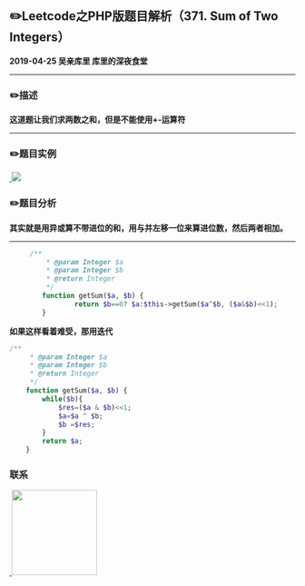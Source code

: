 ## :pencil2:Leetcode之PHP版题目解析（371. Sum of Two Integers）
**2019-04-25 吴亲库里 库里的深夜食堂**
****
### :pencil2:描述
 **这道题让我们求两数之和，但是不能使用+-运算符**
****
### :pencil2:题目实例
<a href="https://github.com/wuqinqiang/">
​    <img src="https://github.com/wuqinqiang/Lettcode-php/blob/master/images/371.png">
</a> 

### :pencil2:题目分析
**其实就是用异或算不带进位的和，用与并左移一位来算进位数，然后两者相加。**

****

```php
     /**
         * @param Integer $a
         * @param Integer $b
         * @return Integer
         */
        function getSum($a, $b) {
                return $b==0? $a:$this->getSum($a^$b, ($a&$b)<<1); 
        }
```

**如果这样看着难受，那用迭代**

```php
/**
     * @param Integer $a
     * @param Integer $b
     * @return Integer
     */
    function getSum($a, $b) {
        while($b){
            $res=($a & $b)<<1;
            $a=$a ^ $b;
            $b =$res;
        }
        return $a;
    }
```

### 联系

<a href="https://github.com/wuqinqiang/">
​    <img src="https://github.com/wuqinqiang/Lettcode-php/blob/master/qrcode_for_gh_c194f9d4cdb1_430.jpg" width="150px" height="150px">
</a> 
   
    
    
    

